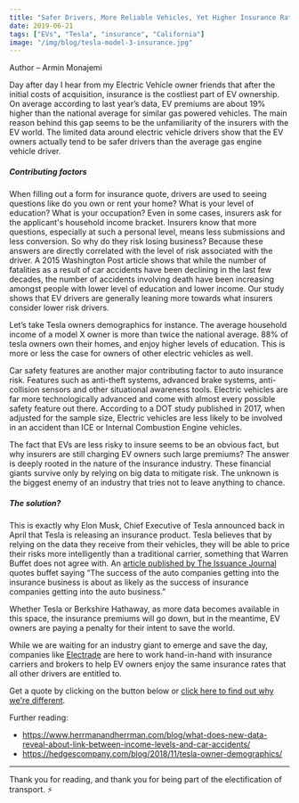 ```yaml
---
title: "Safer Drivers, More Reliable Vehicles, Yet Higher Insurance Rates?"
date: 2019-06-21
tags: ["EVs", "Tesla", "insurance", "California"]
image: "/img/blog/tesla-model-3-insurance.jpg"
---
```

Author – Armin Monajemi

Day after day I hear from my Electric Vehicle owner friends that after the initial costs of acquisition, insurance is the costliest part of EV ownership. On average according to last year’s data, EV premiums are about 19% higher than the national average for similar gas powered vehicles. The main reason behind this gap seems to be the unfamiliarity of the insurers with the EV world. The limited data around electric vehicle drivers show that the EV owners actually tend to be safer drivers than the average gas engine vehicle driver. 

##### Contributing factors

When filling out a form for insurance quote, drivers are used to seeing questions like do you own or rent your home? What is your level of education? What is your occupation? Even in some cases, insurers ask for the applicant's household income bracket. Insurers know that more questions, especially at such a personal level, means less submissions and less conversion. So why do they risk losing business? Because these answers are directly correlated with the level of risk associated with the driver. A 2015 Washington Post article shows that while the number of fatalities as a result of car accidents have been declining in the last few decades, the number of accidents involving death have been increasing amongst people with lower level of education and lower income. Our study shows that EV drivers are generally leaning more towards what insurers consider lower risk drivers. 

Let’s take Tesla owners demographics for instance. The average household income of a model X owner is more than twice the national average. 88% of tesla owners own their homes, and enjoy higher levels of education. This is more or less the case for owners of other electric vehicles as well. 

Car safety features are another major contributing factor to auto insurance risk. Features such as anti-theft systems, advanced brake systems, anti-collision sensors and other situational awareness tools. Electric vehicles are far more technologically advanced and come with almost every possible safety feature out there. According to a DOT study published in 2017, when adjusted for the sample size, Electric vehicles are less likely to be involved in an accident than ICE or Internal Combustion Engine vehicles. 

The fact that EVs are less risky to insure seems to be an obvious fact, but why insurers are still charging EV owners such large premiums? The answer is deeply rooted in the nature of the insurance industry. These financial giants survive only by relying on big data to mitigate risk. The unknown is the biggest enemy of an industry that tries not to leave anything to chance. 

##### The solution?

This is exactly why Elon Musk, Chief Executive of Tesla announced back in April that Tesla is releasing an insurance product. Tesla believes that by relying on the data they receive from their vehicles, they will be able to price their risks more intelligently than a traditional carrier, something that Warren Buffet does not agree with. An [article published by The Issuance Journal](https://www.insurancejournal.com/news/national/2019/05/07/525562.htm) quotes buffet saying “The success of the auto companies getting into the insurance business is about as likely as the success of insurance companies getting into the auto business.” 

Whether Tesla or Berkshire Hathaway, as more data becomes available in this space, the insurance premiums will go down, but in the meantime, EV owners are paying a penalty for their intent to save the world. 

While we are waiting for an industry giant to emerge and save the day, companies like [Electrade](https://electrade.app) are here to work hand-in-hand with insurance carriers and brokers to help EV owners enjoy the same insurance rates that all other drivers are entitled to. 

Get a quote by clicking on the button below or [click here to find out why we're different](https://electrade.app).

Further reading: 
* https://www.herrmanandherrman.com/blog/what-does-new-data-reveal-about-link-between-income-levels-and-car-accidents/
* https://hedgescompany.com/blog/2018/11/tesla-owner-demographics/




-------

Thank you for reading, and thank you for being part of the electification of transport. ⚡️
